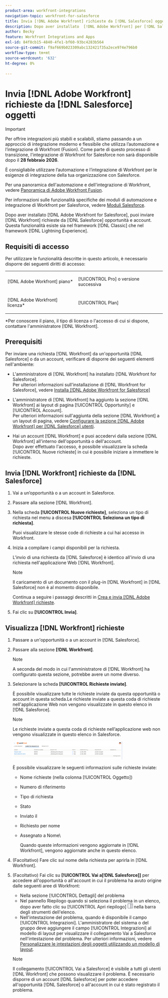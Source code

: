 ```yaml
---
product-area: workfront-integrations
navigation-topic: workfront-for-salesforce
title: Invia [!DNL Adobe Workfront] richieste da [!DNL Salesforce] oggetti
description: Dopo aver installato  [!DNL Adobe Workfront] per [!DNL Salesforce], you can submit [!DNL Workfront] richieste da [!DNL Salesforce] Opportunità e account. Questa funzionalità esiste sia nel framework Classic che nel framework Lightning Experience.
author: Becky
feature: Workfront Integrations and Apps
exl-id: 84f8cb15-4840-4fe1-bf60-93bc4283b564
source-git-commit: f9af669b023309abc132421f35a2ece974e796b0
workflow-type: tm+mt
source-wordcount: '632'
ht-degree: 0%

---
```


# Invia [!DNL Adobe Workfront] richieste da [!DNL Salesforce] oggetti

>[!IMPORTANT]
>
>Per offrire integrazioni più stabili e scalabili, stiamo passando a un approccio di integrazione moderno e flessibile che utilizza l’automazione e l’integrazione di Workfront (Fusion). Come parte di questo processo di transizione, l&#39;integrazione di Workfront for Salesforce non sarà disponibile dopo il **28 febbraio 2026**.
>
>È consigliabile utilizzare l’automazione e l’integrazione di Workfront per le esigenze di integrazione della tua organizzazione con Salesforce.
>
>Per una panoramica dell&#39;automazione e dell&#39;integrazione di Workfront, vedere [Panoramica di Adobe Workfront Fusion](https://experienceleague.adobe.com/it/docs/workfront-fusion/using/get-started-with-fusion/understand-workfront-fusion/workfront-fusion-overview).
>
>Per informazioni sulle funzionalità specifiche dei moduli di automazione e integrazione di Workfront per Salesforce, vedere [Moduli Salesforce](https://experienceleague.adobe.com/it/docs/workfront-fusion/using/references/apps-and-their-modules/third-party-app-connectors/salesforce-modules).

Dopo aver installato [!DNL Adobe Workfront for Salesforce], puoi inviare [!DNL Workfront] richieste da [!DNL Salesforce] opportunità e account. Questa funzionalità esiste sia nel framework [!DNL Classic] che nel framework [!DNL Lightning Experience].

## Requisiti di accesso

Per utilizzare le funzionalità descritte in questo articolo, è necessario disporre dei seguenti diritti di accesso:

<table style="table-layout:auto"> 
 <col> 
 <col> 
 <tbody> 
  <tr> 
   <td role="rowheader"><p>[!DNL Adobe Workfront] piano*</p></td> 
   <td> <p>[!UICONTROL Pro] o versione successiva</p> </td> 
  </tr> 
  <tr> 
   <td role="rowheader"><p>[!DNL Adobe Workfront] licenza*</p></td> 
   <td> <p>[!UICONTROL Plan]</p> </td> 
  </tr> 
 </tbody> 
</table>

&#42;Per conoscere il piano, il tipo di licenza o l&#39;accesso di cui si dispone, contattare l&#39;amministratore [!DNL Workfront].

## Prerequisiti

Per inviare una richiesta [!DNL Workfront] da un&#39;opportunità [!DNL Salesforce] o da un account, verificare di disporre dei seguenti elementi nell&#39;ambiente:

* L&#39;amministratore di [!DNL Workfront] ha installato [!DNL Workfront for Salesforce].\
   Per ulteriori informazioni sull&#39;installazione di [!DNL Workfront for Salesforce], vedere [Installa [!DNL Adobe Workfront for Salesforce]](../../workfront-integrations-and-apps/using-workfront-with-salesforce/install-workfront-for-salesforce.md)

* L&#39;amministratore di [!DNL Workfront] ha aggiunto la sezione [!DNL Workfront] ai layout di pagina [!UICONTROL Opportunity] e [!UICONTROL Account].\
   Per ulteriori informazioni sull&#39;aggiunta della sezione [!DNL Workfront] a un layout di pagina, vedere [Configurare la sezione  [!DNL Adobe Workfront] per [!DNL Salesforce] utenti](../../workfront-integrations-and-apps/using-workfront-with-salesforce/configure-wf-section-for-salesforce-users.md).

* Hai un account [!DNL Workfront] e puoi accedervi dalla sezione [!DNL Workfront] all&#39;interno dell&#39;opportunità o dell&#39;account.\
   Dopo aver effettuato l&#39;accesso, è possibile visualizzare la scheda [!UICONTROL Nuove richieste] in cui è possibile iniziare a immettere le richieste.

## Invia [!DNL Workfront] richieste da [!DNL Salesforce]

1. Vai a un’opportunità o a un account in Salesforce.
1. Passare alla sezione [!DNL Workfront].
1. Nella scheda **[!UICONTROL Nuove richieste]**, seleziona un tipo di richiesta nel menu a discesa **[!UICONTROL Seleziona un tipo di richiesta]**.

   Puoi visualizzare le stesse code di richieste a cui hai accesso in Workfront.

1. Inizia a compilare i campi disponibili per la richiesta.

   L&#39;invio di una richiesta da [!DNL Salesforce] è identico all&#39;invio di una richiesta nell&#39;applicazione Web [!DNL Workfront].

   >[!NOTE]
   >
   >Il caricamento di un documento con il plug-in [!DNL Workfront] in [!DNL Salesforce] non è al momento disponibile.

   Continua a seguire i passaggi descritti in [Crea e invia [!DNL Adobe Workfront] richieste](../../manage-work/requests/create-requests/create-submit-requests.md).

1. Fai clic su **[!UICONTROL Invia]**.

## Visualizza [!DNL Workfront] richieste

1. Passare a un&#39;opportunità o a un account in [!DNL Salesforce].
1. Passare alla sezione **[!DNL Workfront]**.

   >[!NOTE]
   >
   >A seconda del modo in cui l&#39;amministratore di [!DNL Workfront] ha configurato questa sezione, potrebbe avere un nome diverso.

1. Selezionare la scheda **[!UICONTROL Richieste inviate]**.

   È possibile visualizzare tutte le richieste inviate da questa opportunità o account in questa scheda.Le richieste inviate a questa coda di richieste nell&#39;applicazione Web non vengono visualizzate in questo elenco in [!DNL Salesforce].

   >[!NOTE]
   >
   >Le richieste inviate a questa coda di richieste nell’applicazione web non vengono visualizzate in questo elenco in Salesforce.

   ![richieste_sottomesse_salesforce.png](assets/salesforce-submitted-requests-350x58.png)

   È possibile visualizzare le seguenti informazioni sulle richieste inviate:

   * Nome richieste (nella colonna [!UICONTROL Oggetto])
   * Numero di riferimento
   * Tipo di richiesta
   * Stato
   * Inviato il
   * Richiesto per nome
   * Assegnato a Nome\

     Quando queste informazioni vengono aggiornate in [!DNL Workfront], vengono aggiornate anche in questo elenco.

1. (Facoltativo) Fare clic sul nome della richiesta per aprirla in [!DNL Workfront].

1. (Facoltativo) Fai clic su **[!UICONTROL Vai a[!DNL Salesforce]]** per accedere all&#39;opportunità o all&#39;account in cui il problema ha avuto origine dalle seguenti aree di Workfront:

   * Nella sezione [!UICONTROL Dettagli] del problema
   * Nel pannello Riepilogo quando si seleziona il problema in un elenco, dopo aver fatto clic su [!UICONTROL Apri riepilogo] ![icona del pannello Riepilogo](assets/summary-panel-icon.png) nella barra degli strumenti dell&#39;elenco.
   * Nell&#39;intestazione del problema, quando è disponibile il campo [!UICONTROL Integrazioni]. L&#39;amministratore del sistema o del gruppo deve aggiungere il campo [!UICONTROL Integrazioni] al modello di layout per visualizzare il collegamento Vai a Salesforce nell&#39;intestazione del problema. Per ulteriori informazioni, vedere [Personalizzare le intestazioni degli oggetti utilizzando un modello di layout](../../administration-and-setup/customize-workfront/use-layout-templates/customize-object-headers.md).

   >[!NOTE]
   >
   >Il collegamento [!UICONTROL Vai a Salesforce] è visibile a tutti gli utenti [!DNL Workfront] che possono visualizzare il problema. È necessario disporre di un account [!DNL Salesforce] per poter accedere all&#39;opportunità [!DNL Salesforce] o all&#39;account in cui è stato registrato il problema.
